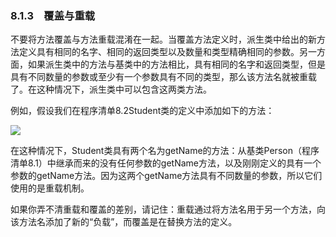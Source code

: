    

### 8.1.3　覆盖与重载

不要将方法覆盖与方法重载混淆在一起。当覆盖方法定义时，派生类中给出的新方法定义具有相同的名字、相同的返回类型以及数量和类型精确相同的参数。另一方面，如果派生类中的方法与基类中的方法相比，具有相同的名字和返回类型，但是具有不同数量的参数或至少有一个参数具有不同的类型，那么该方法名就被重载了。在这种情况下，派生类中可以包含这两类方法。

例如，假设我们在程序清单8.2Student类的定义中添加如下的方法：

![](0-Assets/Epubook/程序员编程语言经典合集（计算机科学丛书5册套装），javapython编程语言含经典教材龙书《编译原理》%20(Bruce%20Eckel%20%20Alfred%20V.%20Aho%20%20Monica%20S.%20Lam%20etc.)%20(Z-Library)/images/image10777.jpeg)

在这种情况下，Student类具有两个名为getName的方法：从基类Person（程序清单8.1）中继承而来的没有任何参数的getName方法，以及刚刚定义的具有一个参数的getName方法。因为这两个getName方法具有不同数量的参数，所以它们使用的是重载机制。

如果你弄不清重载和覆盖的差别，请记住：重载通过将方法名用于另一个方法，向该方法名添加了新的“负载”，而覆盖是在替换方法的定义。